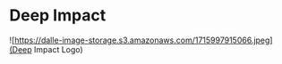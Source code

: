 # Deep Impact

![https://dalle-image-storage.s3.amazonaws.com/1715997915066.jpeg](Deep Impact Logo)
